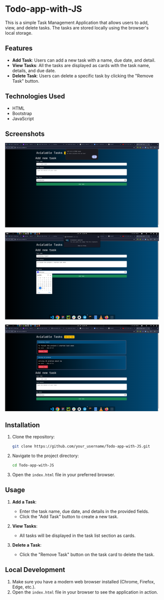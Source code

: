 # Todo-app-with-JS

This is a simple Task Management Application that allows users to add, view, and delete tasks. The tasks are stored locally using the browser's local storage.

## Features

- **Add Task**: Users can add a new task with a name, due date, and detail.
- **View Tasks**: All the tasks are displayed as cards with the task name, details, and due date.
- **Delete Task**: Users can delete a specific task by clicking the "Remove Task" button.

## Technologies Used

- HTML
- Bootstrap
- JavaScript

## Screenshots



![Screenshot 1](image1.png)


![Screenshot 2](image2.png)


![Screenshot 3](image3.png)


## Installation

1. Clone the repository:
   ```bash
   git clone https://github.com/your_username/Todo-app-with-JS.git
   ```
2. Navigate to the project directory:
   ```bash
   cd Todo-app-with-JS
   ```
3. Open the `index.html` file in your preferred browser.

## Usage

1. **Add a Task**:
   - Enter the task name, due date, and details in the provided fields.
   - Click the "Add Task" button to create a new task.
   
2. **View Tasks**:
   - All tasks will be displayed in the task list section as cards.
   
3. **Delete a Task**:
   - Click the "Remove Task" button on the task card to delete the task.


## Local Development

1. Make sure you have a modern web browser installed (Chrome, Firefox, Edge, etc.).
2. Open the `index.html` file in your browser to see the application in action.
